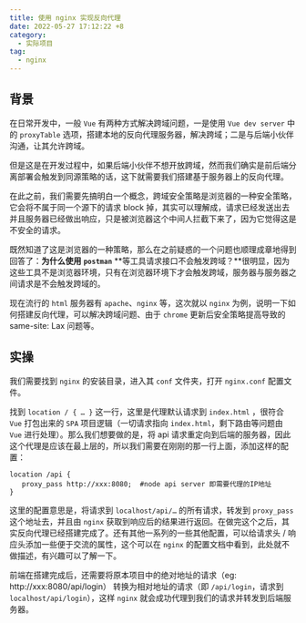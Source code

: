 ```yaml
---
title: 使用 nginx 实现反向代理
date: 2022-05-27 17:12:22 +8
category:
  - 实际项目
tag:
  - nginx
---
```


## 背景

在日常开发中，一般 `Vue` 有两种方式解决跨域问题，一是使用 `Vue dev server` 中的 `proxyTable` 选项，搭建本地的反向代理服务器，解决跨域；二是与后端小伙伴沟通，让其允许跨域。

但是这是在开发过程中，如果后端小伙伴不想开放跨域，然而我们确实是前后端分离部署会触发到同源策略的话，这下就需要我们搭建基于服务器上的反向代理。

在此之前，我们需要先搞明白一个概念，跨域安全策略是浏览器的一种安全策略，它会将不属于同一个源下的请求 block 掉，其实可以理解成，请求已经发送出去并且服务器已经做出响应，只是被浏览器这个中间人拦截下来了，因为它觉得这是不安全的请求。

既然知道了这是浏览器的一种策略，那么在之前疑惑的一个问题也顺理成章地得到回答了：**为什么使用** **`postman`** **等工具请求接口不会触发跨域？**很明显，因为这些工具不是浏览器环境，只有在浏览器环境下才会触发跨域，服务器与服务器之间请求是不会触发跨域的。

现在流行的 `html` 服务器有 `apache`、`nginx` 等，这次就以 `nginx` 为例，说明一下如何搭建反向代理，可以解决跨域问题、由于 `chrome` 更新后安全策略提高导致的 same-site: Lax 问题等。

## 实操

我们需要找到 `nginx` 的安装目录，进入其 `conf` 文件夹，打开 `nginx.conf` 配置文件。

找到 `location / { … }` 这一行，这里是代理默认请求到 `index.html` ，很符合 `Vue` 打包出来的 `SPA` 项目逻辑（一切请求指向 `index.html`，剩下路由等问题由 `Vue` 进行处理）。那么我们想要做的是，将 api 请求重定向到后端的服务器，因此这个代理是应该在最上层的，所以我们需要在刚刚的那一行上面，添加这样的配置：

```nginx
location /api {
   proxy_pass http://xxx:8080;  #node api server 即需要代理的IP地址
}
```

这里的配置意思是，将请求到 `localhost/api/…` 的所有请求，转发到 `proxy_pass` 这个地址去，并且由 `nginx` 获取到响应后的结果进行返回。在做完这个之后，其实反向代理已经搭建完成了。还有其他一系列的一些其他配置，可以给请求头 / 响应头添加一些便于交流的属性，这个可以在 `nginx` 的配置文档中看到，此处就不做描述，有兴趣可以了解一下。

前端在搭建完成后，还需要将原本项目中的绝对地址的请求（eg: http://xxx:8080/api/login） 转换为相对地址的请求（即 `/api/login`，请求到 `localhost/api/login`），这样 `nginx` 就会成功代理到我们的请求并转发到后端服务器。